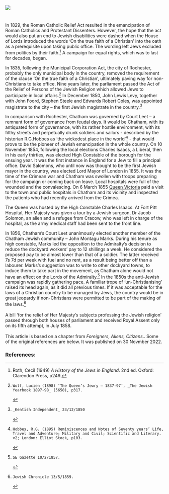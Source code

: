 <a href="https://juncture-digital.org"><img src="https://juncture-digital.org/images/ve-button.png"></a>

<param ve-config title="Rochester and Chatham – the pioneers of Jewish emancipation" author="Irina Fridman" layout="vtl" banner="https://stor.artstor.org/stor/43be2313-69a2-4436-8db8-978f300d40bb"> 

<param ve-entity eid="Q507517" aliases="Rochester">
<param ve-entity eid="Q729006" aliases="Chatham">
<param ve-entity eid="Q17664052" aliases="Fort Pitt">

#

In 1829, the Roman Catholic Relief Act resulted in the emancipation of Roman Catholics and Protestant Dissenters. However, the hope that the act would also put an end to Jewish disabilities were dashed when the House of Lords introduced the words ‘On the true faith of a Christian’ into the oath as a prerequisite upon taking public office. The wording left Jews excluded from politics by their faith.[^ref1] A campaign for equal rights, which was to last for decades, began.

In 1835, following the Municipal Corporation Act, the city of Rochester, probably the only municipal body in the country, removed the requirement of the clause ‘On the true faith of a Christian’, ultimately paving way for non-Christians to take office. Nine years later, the parliament passed the Act of the Relief of Persons of the Jewish Religion which allowed Jews to participate in local affairs.[^ref2] In December 1850, John Lewis Levy, together with John Foord, Stephen Steele and Edwards Robert Coles, was appointed magistrate to the city – the first Jewish magistrate in the country.[^ref3] 

In comparison with Rochester, Chatham was governed by Court Leet – a remnant form of governance from feudal days. It would be Chatham, with its antiquated form of governance, with its rather hostile environment, with its filthy streets and perpetually drunk soldiers and sailors - described by the historian R.G.Hobbes as ‘the wickedest place in the world’[^ref4] - that would prove to be the pioneer of Jewish emancipation in the whole country. On 10 November 1854, following the local elections Charles Isaacs, a Liberal, then in his early thirties, was elected High Constable of the borough for the ensuing year. It was the first instance in England for a Jew to fill a principal office. David Salomons, who until now was thought to be the first Jewish mayor in the country, was elected Lord Mayor of London in 1855.
It was the time of the Crimean war and Chatham was swollen with troops preparing for the campaign or coming back on leave. Local hospitals were full of the wounded and the convalescing. On 6 March 1855 [Queen Victoria](/19c/19c-victoria-biography) paid a visit to the town and public hospitals in Chatham and its vicinity and inspected the patients who had recently arrived from the Crimea. 

The Queen was hosted by the High Constable Charles Isaacs. At Fort Pitt Hospital, Her Majesty was given a tour by a Jewish surgeon, Dr Jacob Solomon, an alien and a refugee from Cracow, who was left in charge of the hospital, as the army medical staff had been sent to the front line.  

In 1856, Chatham’s Court Leet unanimously elected another member of the Chatham Jewish community – John Montagu Marks. During his tenure as high constable, Marks led the opposition to the Admiralty’s decision to reduce the dockyard workers’ pay to 12 shillings a week. He considered the proposed pay to be almost lower than that of a soldier. The latter received 7s 7d per week with fuel and no rent, as a result being better off than a labourer. Marks’s suggestion was to write to other dockyard towns, to induce them to take part in the movement, as Chatham alone would not have an effect on the Lords of the Admiralty.[^ref5] 
In the 1850s the anti-Jewish campaign was rapidly gathering pace. A familiar trope of ‘un-Christianising’ raised its head again, as it did all previous times. If it was acceptable for the laws of a Christian country to be managed by Jews, the country would be in great jeopardy if non-Christians were permitted to be part of the making of the laws.[^ref6] 
<br><br>
A bill ‘for the relief of Her Majesty’s subjects professing the Jewish religion’ passed through both houses of parliament and received Royal Assent only on its fifth attempt, in July 1858.
<br><br>
This article is based on a chapter from _Foreigners, Aliens, Citizens_.. Some of the original references are below. It was published on 30 Novmber 2022.

### References:
[^ref1]: Roth, Cecil (1949) _A History of the Jews in England_. 2nd ed. Oxford: Clarendon Press, p249.   
[^ref2]:	Wolf, Lucien (1898) ‘The Queen’s Jewry – 1837-97’, _The Jewish Yearbook 1897-98_ (5658), p317.   
[^ref3]:	_Kentish Independent_ 23/12/1850   
[^ref4]:	Hobbes, R.G. (1895) Reminiscences and Notes of Seventy years’ Life, Travel and Adventure; Military and Civil; Scientific and Literary. v2; London: Elliot Stock, p103.   
[^ref5]:	SE Gazette 10/2/1857.   
[^ref6]:	Jewish Chronicle 13/5/1859.   




